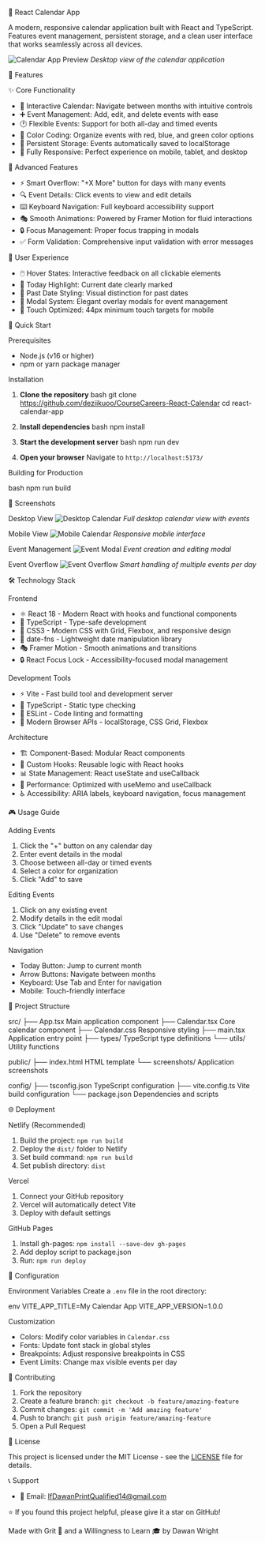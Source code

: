 📅 React Calendar App

A modern, responsive calendar application built with React and TypeScript. Features event management, persistent storage, and a clean user interface that works seamlessly across all devices.

![Calendar App Preview](./screenshots/desktop-calendar.png)
*Desktop view of the calendar application*

🌟 Features

✨ Core Functionality
- 📅 Interactive Calendar: Navigate between months with intuitive controls
- ➕ Event Management: Add, edit, and delete events with ease
- 🕐 Flexible Events: Support for both all-day and timed events
- 🎨 Color Coding: Organize events with red, blue, and green color options
- 💾 Persistent Storage: Events automatically saved to localStorage
- 📱 Fully Responsive: Perfect experience on mobile, tablet, and desktop

🎯 Advanced Features
- ⚡ Smart Overflow: "+X More" button for days with many events
- 🔍 Event Details: Click events to view and edit details
- ⌨️ Keyboard Navigation: Full keyboard accessibility support
- 🎭 Smooth Animations: Powered by Framer Motion for fluid interactions
- 🔒 Focus Management: Proper focus trapping in modals
- ✅ Form Validation: Comprehensive input validation with error messages

🎨 User Experience
- 🖱️ Hover States: Interactive feedback on all clickable elements
- 📍 Today Highlight: Current date clearly marked
- 🌅 Past Date Styling: Visual distinction for past dates
- 🎪 Modal System: Elegant overlay modals for event management
- 🎯 Touch Optimized: 44px minimum touch targets for mobile

🚀 Quick Start

Prerequisites
- Node.js (v16 or higher)
- npm or yarn package manager

Installation

1. **Clone the repository**
   bash
   git clone https://github.com/deziikuoo/CourseCareers-React-Calendar
   cd react-calendar-app
   

2. **Install dependencies**
   bash
   npm install
   

3. **Start the development server**
   bash
   npm run dev
   

4. **Open your browser**
   Navigate to `http://localhost:5173/`

Building for Production

bash
npm run build


📱 Screenshots

Desktop View
![Desktop Calendar](./screenshots/desktop-calendar.png)
*Full desktop calendar view with events*

Mobile View
![Mobile Calendar](./screenshots/mobile-calendar.png)
*Responsive mobile interface*

Event Management
![Event Modal](./screenshots/event-modal.png)
*Event creation and editing modal*

Event Overflow
![Event Overflow](./screenshots/event-overflow.png)
*Smart handling of multiple events per day*

🛠️ Technology Stack

Frontend
- ⚛️ React 18 - Modern React with hooks and functional components
- 📘 TypeScript - Type-safe development
- 🎨 CSS3 - Modern CSS with Grid, Flexbox, and responsive design
- 📅 date-fns - Lightweight date manipulation library
- 🎭 Framer Motion - Smooth animations and transitions
- 🔒 React Focus Lock - Accessibility-focused modal management

Development Tools
- ⚡ Vite - Fast build tool and development server
- 🔧 TypeScript - Static type checking
- 📏 ESLint - Code linting and formatting
- 🎯 Modern Browser APIs - localStorage, CSS Grid, Flexbox

Architecture
- 🏗️ Component-Based: Modular React components
- 🎣 Custom Hooks: Reusable logic with React hooks
- 📊 State Management: React useState and useCallback
- 🎯 Performance: Optimized with useMemo and useCallback
- ♿ Accessibility: ARIA labels, keyboard navigation, focus management

🎮 Usage Guide

Adding Events
1. Click the "+" button on any calendar day
2. Enter event details in the modal
3. Choose between all-day or timed events
4. Select a color for organization
5. Click "Add" to save

Editing Events
1. Click on any existing event
2. Modify details in the edit modal
3. Click "Update" to save changes
4. Use "Delete" to remove events

Navigation
- Today Button: Jump to current month
- Arrow Buttons: Navigate between months
- Keyboard: Use Tab and Enter for navigation
- Mobile: Touch-friendly interface

📂 Project Structure


src/
├── App.tsx               Main application component
├── Calendar.tsx          Core calendar component
├── Calendar.css          Responsive styling
├── main.tsx             Application entry point
├── types/               TypeScript type definitions
└── utils/               Utility functions

public/
├── index.html           HTML template
└── screenshots/         Application screenshots

config/
├── tsconfig.json        TypeScript configuration
├── vite.config.ts       Vite build configuration
└── package.json         Dependencies and scripts


🌐 Deployment

Netlify (Recommended)
1. Build the project: `npm run build`
2. Deploy the `dist/` folder to Netlify
3. Set build command: `npm run build`
4. Set publish directory: `dist`

Vercel
1. Connect your GitHub repository
2. Vercel will automatically detect Vite
3. Deploy with default settings

GitHub Pages
1. Install gh-pages: `npm install --save-dev gh-pages`
2. Add deploy script to package.json
3. Run: `npm run deploy`

🔧 Configuration

Environment Variables
Create a `.env` file in the root directory:

env
VITE_APP_TITLE=My Calendar App
VITE_APP_VERSION=1.0.0


Customization
- Colors: Modify color variables in `Calendar.css`
- Fonts: Update font stack in global styles
- Breakpoints: Adjust responsive breakpoints in CSS
- Event Limits: Change max visible events per day

🤝 Contributing

1. Fork the repository
2. Create a feature branch: `git checkout -b feature/amazing-feature`
3. Commit changes: `git commit -m 'Add amazing feature'`
4. Push to branch: `git push origin feature/amazing-feature`
5. Open a Pull Request

📝 License

This project is licensed under the MIT License - see the [LICENSE](LICENSE) file for details.


📞 Support

- 📧 Email: IfDawanPrintQualified14@gmail.com


⭐ If you found this project helpful, please give it a star on GitHub!

Made with Grit 💪 and a Willingness to Learn 🎓 by Dawan Wright